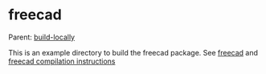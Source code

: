 freecad
==========================

Parent: [build-locally](../../README.md)

This is an example directory to build the freecad package. See
[freecad](http://www.freecadweb.org/) and
[freecad compilation instructions](http://freecadweb.org/wiki/index.php?title=CompileOnUnix#Compile_FreeCAD)
